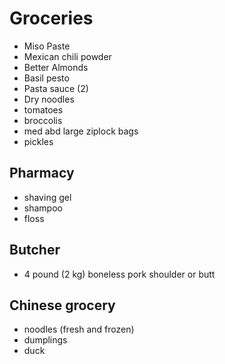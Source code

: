 # Groceries

- Miso Paste
- Mexican chili powder
- Better Almonds
- Basil pesto
- Pasta sauce (2)
- Dry noodles
- tomatoes
- broccolis
- med abd large ziplock bags
- pickles

## Pharmacy

- shaving gel
- shampoo
- floss

## Butcher

- 4 pound (2 kg) boneless pork shoulder or butt

## Chinese grocery

- noodles (fresh and frozen)
- dumplings
- duck

